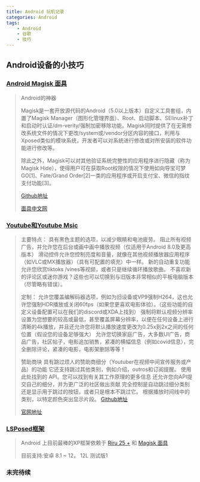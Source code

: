 ```yaml
---
title: Android 玩机记录
categories: Android
tags:
    - Android
    - 谷歌
    - 技巧
---
```


## Android设备的小技巧

### [Android Magisk 面具](https://github.com/topjohnwu/Magisk)

> Android的神器
>
> Magisk是一套开放源代码的Android（5.0以上版本）自定义工具套组，内置了Magisk Manager（图形化管理界面）、Root、启动脚本、SElinux补丁和启动时认证/dm-verity/强制加密移除功能。Magisk同时提供了在无需修改系统文件的情况下更改/system或/vendor分区内容的接口，利用与Xposed类似的模块系统，开发者可以对系统进行修改或对所安装的软件功能进行修改等。<!--more-->
>
>除此之外，Magisk可以对其他验证系统完整性的应用程序进行隐藏（称为Magisk Hide），使得用户可在获取Root权限的情况下使用如向导宝可梦GO[1]、Fate/Grand Order[2]一类的应用程序或开启支付宝、微信的指纹支付功能[3]。
>
> [Github地址](https://github.com/topjohnwu/Magisk)
>
> [面具中文网](https://magiskcn.com/)

### [Youtube和Youtube Msic](https://vancedapp.com/)

>主要特点：
具有黑色主题的选项，以减少眼睛和电池疲劳。
阻止所有视频广告，并允许您在后台或画中画中播放视频（仅适用于Android 8.0及更高版本）
滑动控件允许您控制亮度和音量，就像在其他视频播放器应用程序（如VLC或MX播放器）（具有可配置的填充）中一样。
新的自动重复功能允许您欣赏tiktoks /vines等视频，或者只是继续循环播放歌曲。
不喜欢新的评论区或迷你游戏？这些也可以切换到与旧版本非常相似的平板电脑版本（尽管略有错误）。
>
>定制：
允许您覆盖编解码器选项，例如为旧设备或VP9强制H264，这也允许您强制HDR播放或关闭60fps（如果您更喜欢电影体验）。（这些功能的自定义设备配置可以在我们的discord或XDA上找到）
强制将默认视频分辨率设置为您想要的较高或最低，甚至覆盖屏幕分辨率，以便在任何设备上进行清晰的4k播放，并且还允许您将默认播放速度更改为0.25x到2x之间的任何位置（假设您的设备足够强大）
允许您切换家庭广告，大多数UI广告，商品广告，社区帖子，电影追加销售，紧凑的横幅信息（例如covid信息），完全删除评论，紧凑的电影，电影架删除等等！
>
>赞助商块
具有跳过烦人的赞助商细分（Youtuber在视频中间宣传服务或产品）的功能
它还支持跳过其他类别，例如介绍，outros和订阅提醒。
使用此处找到的 API。您可以找到有关其工作原理的更多信息
还允许您向API提交自己的细分，并为更广泛的社区做出贡献
完全控制是自动跳过细分类别还是显示用于跳过的按钮，或者只是根本不跳过它。
根据播放时间线中的类别，以特定颜色突出显示片段。
> [Github地址](https://github.com/YTVanced/VancedManager)
>
> [官网地址](https://vancedapp.com/)

### [LSPosed框架](https://github.com/LSPosed/LSPosed)

>Android 上目前最棒的XP框架依赖于 [Riru 25 +](https://github.com/RikkaApps/Riru/releases) 和 [Magisk 面具](https://github.com/topjohnwu/Magisk)
>
>目前支持:安卓 8.1 ~ 12， 12L 测试版1

### 未完待续
